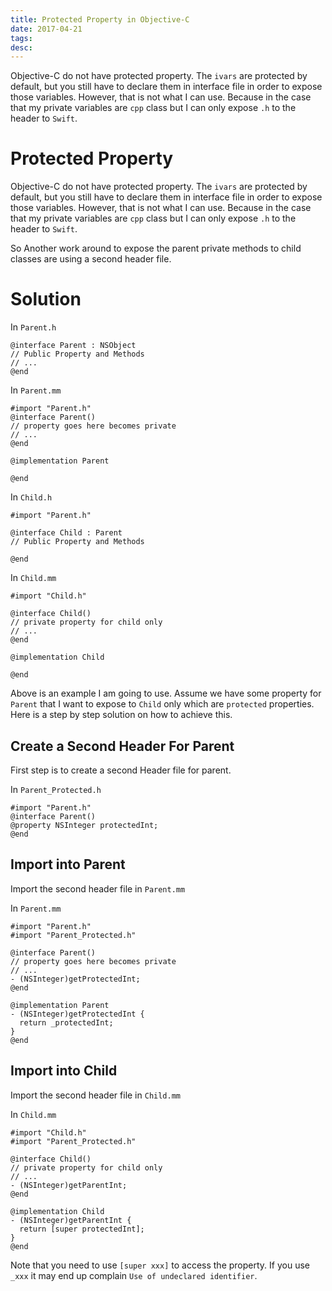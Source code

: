 ```yaml
---
title: Protected Property in Objective-C
date: 2017-04-21
tags:
desc:
---
```


Objective-C do not have protected property. The `ivars` are protected by default, but you still have to declare them in interface file in order to expose those variables. However, that is not what I can use. Because in the case that my private variables are `cpp` class but I can only expose `.h` to the header to `Swift`.

<!--more-->

# Protected Property
Objective-C do not have protected property. The `ivars` are protected by default, but you still have to declare them in interface file in order to expose those variables. However, that is not what I can use. Because in the case that my private variables are `cpp` class but I can only expose `.h` to the header to `Swift`.

So Another work around to expose the parent private methods to child classes are using a second header file.

# Solution
In `Parent.h`

``` objc
@interface Parent : NSObject
// Public Property and Methods
// ...
@end
```

In `Parent.mm`

``` objc
#import "Parent.h"
@interface Parent()
// property goes here becomes private
// ...
@end

@implementation Parent

@end
```

In `Child.h`

``` objc
#import "Parent.h"

@interface Child : Parent
// Public Property and Methods

@end
```

In `Child.mm`

``` objc
#import "Child.h"

@interface Child()
// private property for child only
// ...
@end

@implementation Child

@end
```

Above is an example I am going to use. Assume we have some property for `Parent` that I want to expose to `Child` only which are `protected` properties. Here is a step by step solution on how to achieve this.

## Create a Second Header For Parent
First step is to create a second Header file for parent.

In `Parent_Protected.h`

``` objc
#import "Parent.h"
@interface Parent()
@property NSInteger protectedInt;
@end
```

## Import into Parent
Import the second header file in `Parent.mm`

In `Parent.mm`

``` objc
#import "Parent.h"
#import "Parent_Protected.h"

@interface Parent()
// property goes here becomes private
// ...
- (NSInteger)getProtectedInt;
@end

@implementation Parent
- (NSInteger)getProtectedInt {
  return _protectedInt;
}
@end
```

## Import into Child
Import the second header file in `Child.mm`

In `Child.mm`

```objc
#import "Child.h"
#import "Parent_Protected.h"

@interface Child()
// private property for child only
// ...
- (NSInteger)getParentInt;
@end

@implementation Child
- (NSInteger)getParentInt {
  return [super protectedInt];
}
@end
```

Note that you need to use `[super xxx]` to access the property. If you use `_xxx` it may end up complain `Use of undeclared identifier`.
